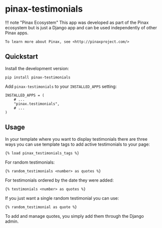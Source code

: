 # pinax-testimonials


!!! note "Pinax Ecosystem"
    This app was developed as part of the Pinax ecosystem but is just a Django app
    and can be used independently of other Pinax apps.

    To learn more about Pinax, see <http://pinaxproject.com/>


## Quickstart

Install the development version:

    pip install pinax-testimonials

Add `pinax-testimonials` to your `INSTALLED_APPS` setting:

    INSTALLED_APPS = (
        # ...
        "pinax.testimonials",
        # ...
    )

## Usage

In your template where you want to display testimonials there are three ways you
can use template tags to add active testimonials to your page:

    {% load pinax_testimonials_tags %}


For random testimonials:

    {% random_testimonials <number> as quotes %}


For testimonials ordered by the date they were added:

    {% testimonials <number> as quotes %}


If you just want a single random testimonial you can use:

    {% random_testimonial as quote %}


To add and manage quotes, you simply add them through the Django admin.
